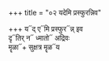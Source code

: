 +++
title = "०२ यदेमि प्रस्फुरन्निव"

+++
य᳓द् ए᳓मि प्रस्फुर᳓न्न् इव  
दृ᳓तिर् न᳓ ध्मातो᳓ अद्रिवः  
मॄळा᳓+ सुक्षत्र मॄळ᳓य